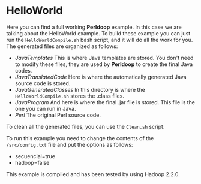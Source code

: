 # HelloWorld #

Here you can find a full working **Perldoop** example. In this case we are talking about the HelloWorld example.
To build these example you can just run the `HelloWorldCompile.sh` bash script, and it will do all the work for you. The generated files are organized as follows:

* _JavaTemplates_ This is where Java templates are stored. You don't need to modify these files, they are used by **Perldoop** to create the final Java codes.
* _JavaTranslatedCode_ Here is where the automatically generated Java source code is stored.
* _JavaGeneratedClasses_ In this directory is where the `HelloWorldCompile.sh` stores the .class files.
* _JavaProgram_ And here is where the final .jar file is stored. This file is the one you can run in Java.
* _Perl_ The original Perl source code.

To clean all the generated files, you can use the `Clean.sh` script.

To run this example you need to change the contents of the `/src/config.txt` file and put the options as follows:

* secuencial=true
* hadoop=false

This example is compiled and has been tested by using Hadoop 2.2.0.
